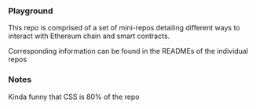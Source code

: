 ### Playground

This repo is comprised of a set of mini-repos detailing different ways to interact with Ethereum chain and smart contracts.

Corresponding information can be found in the READMEs of the individual repos

### Notes

Kinda funny that CSS is 80% of the repo 
